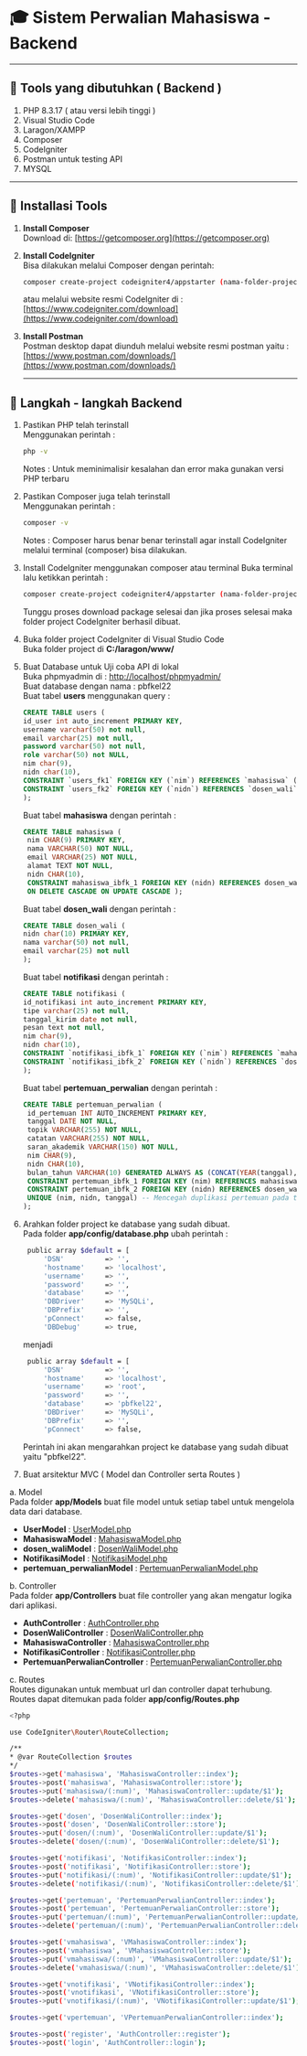# 🎓 Sistem Perwalian Mahasiswa - Backend

---
## 🧰 Tools yang dibutuhkan ( Backend ) 
1. PHP 8.3.17 ( atau versi lebih tinggi )
2. Visual Studio Code
3. Laragon/XAMPP
4. Composer
5. CodeIgniter
6. Postman untuk testing API
7. MYSQL 

---

## 🔧  Installasi Tools

1. **Install Composer**  
   Download di: [https://getcomposer.org](https://getcomposer.org) 

2. **Install CodeIgniter**  
   Bisa dilakukan melalui Composer dengan perintah:
   ```bash
   composer create-project codeigniter4/appstarter (nama-folder-project) -vvv
   ```
   atau melalui website resmi CodeIgniter di : [https://www.codeigniter.com/download](https://www.codeigniter.com/download)
3. **Install Postman**  
   Postman desktop dapat diunduh melalui website resmi postman yaitu : [https://www.postman.com/downloads/](https://www.postman.com/downloads/)

   ---
## 🚀 Langkah - langkah Backend
1.   Pastikan PHP telah terinstall  
     Menggunakan perintah :
      ```bash
      php -v
      ```
      Notes : Untuk meminimalisir kesalahan dan error maka gunakan versi PHP terbaru
     
2. Pastikan Composer juga telah terinstall  
   Menggunakan perintah :
   ```bash
   composer -v
   ```
   Notes : Composer harus benar benar terinstall agar install CodeIgniter melalui terminal (composer) bisa dilakukan.
   
3. Install CodeIgniter menggunakan composer atau terminal
   Buka terminal lalu ketikkan perintah :
    ```bash
   composer create-project codeigniter4/appstarter (nama-folder-project) -vvv
   ```
   Tunggu proses download package selesai dan jika proses selesai maka folder project CodeIgniter berhasil dibuat.
   
4. Buka folder project CodeIgniter di Visual Studio Code  
   Buka folder project di **C:/laragon/www/**
   
5. Buat Database untuk Uji coba API di lokal  
   Buka phpmyadmin di : [http://localhost/phpmyadmin/](http://localhost/phpmyadmin/)  
   Buat database dengan nama : pbfkel22  
   Buat tabel **users** menggunakan query :
   ```sql
   CREATE TABLE users (
   id_user int auto_increment PRIMARY KEY,
   username varchar(50) not null,
   email varchar(25) not null,
   password varchar(50) not null,
   role varchar(50) not NULL,
   nim char(9),
   nidn char(10),
   CONSTRAINT `users_fk1` FOREIGN KEY (`nim`) REFERENCES `mahasiswa` (`nim`) ON DELETE CASCADE ON UPDATE CASCADE,
   CONSTRAINT `users_fk2` FOREIGN KEY (`nidn`) REFERENCES `dosen_wali` (`nidn`) ON DELETE CASCADE ON UPDATE CASCADE
   );
   ```
   Buat tabel **mahasiswa** dengan perintah :
   ``` sql
   CREATE TABLE mahasiswa (
    nim CHAR(9) PRIMARY KEY,
    nama VARCHAR(50) NOT NULL,
    email VARCHAR(25) NOT NULL,
    alamat TEXT NOT NULL,
    nidn CHAR(10),
    CONSTRAINT mahasiswa_ibfk_1 FOREIGN KEY (nidn) REFERENCES dosen_wali (nidn) 
    ON DELETE CASCADE ON UPDATE CASCADE );
   ```
   Buat tabel **dosen_wali** dengan perintah :
   ```sql
   CREATE TABLE dosen_wali (
   nidn char(10) PRIMARY KEY,
   nama varchar(50) not null,
   email varchar(25) not null
   );
   ```
   Buat tabel **notifikasi** dengan perintah :
   ```sql
   CREATE TABLE notifikasi (
   id_notifikasi int auto_increment PRIMARY KEY,
   tipe varchar(25) not null,
   tanggal_kirim date not null,
   pesan text not null,
   nim char(9),
   nidn char(10),
   CONSTRAINT `notifikasi_ibfk_1` FOREIGN KEY (`nim`) REFERENCES `mahasiswa` (`nim`) ON DELETE CASCADE ON UPDATE CASCADE,
   CONSTRAINT `notifikasi_ibfk_2` FOREIGN KEY (`nidn`) REFERENCES `dosen_wali` (`nidn`) ON DELETE CASCADE ON UPDATE CASCADE
   );
   ```
   Buat tabel **pertemuan_perwalian** dengan perintah :
   ```sql
   CREATE TABLE pertemuan_perwalian (
    id_pertemuan INT AUTO_INCREMENT PRIMARY KEY,
    tanggal DATE NOT NULL,
    topik VARCHAR(255) NOT NULL,
    catatan VARCHAR(255) NOT NULL,
    saran_akademik VARCHAR(150) NOT NULL,
    nim CHAR(9),
    nidn CHAR(10),
    bulan_tahun VARCHAR(10) GENERATED ALWAYS AS (CONCAT(YEAR(tanggal), '-', LPAD(MONTH(tanggal), 2, '0'))) STORED, 
    CONSTRAINT pertemuan_ibfk_1 FOREIGN KEY (nim) REFERENCES mahasiswa (nim) ON DELETE CASCADE ON UPDATE CASCADE,
    CONSTRAINT pertemuan_ibfk_2 FOREIGN KEY (nidn) REFERENCES dosen_wali (nidn) ON DELETE CASCADE ON UPDATE CASCADE,
    UNIQUE (nim, nidn, tanggal) -- Mencegah duplikasi pertemuan pada tanggal yang sama
   );
   ```
6. Arahkan folder project ke database yang sudah dibuat.  
   Pada folder **app/config/database.php** ubah perintah :
   ```bash
    public array $default = [
        'DSN'          => '',
        'hostname'     => 'localhost',
        'username'     => '',
        'password'     => '',
        'database'     => '',
        'DBDriver'     => 'MySQLi',
        'DBPrefix'     => '',
        'pConnect'     => false,
        'DBDebug'      => true,
   ```
   menjadi
   ```bash
    public array $default = [
        'DSN'          => '',
        'hostname'     => 'localhost',
        'username'     => 'root',
        'password'     => '',
        'database'     => 'pbfkel22',
        'DBDriver'     => 'MySQLi',
        'DBPrefix'     => '',
        'pConnect'     => false,
   ```
   Perintah ini akan mengarahkan project ke database yang sudah dibuat yaitu  "pbfkel22".
   
7. Buat arsitektur MVC ( Model dan Controller serta Routes )
   
a. Model  
   Pada folder **app/Models** buat file model untuk setiap tabel untuk mengelola data dari database.  
   - **UserModel** : [UserModel.php](app/Models/UserModel.php)  
   - **MahasiswaModel** : [MahasiswaModel.php](app/Models/MahasiswaModel.php)  
   - **dosen_waliModel** : [DosenWaliModel.php](app/Models/DosenWaliModel.php)  
   - **NotifikasiModel** : [NotifikasiModel.php](app/Models/NotifikasiModel.php)  
   - **pertemuan_perwalianModel** : [PertemuanPerwalianModel.php](app/Models/pertemuan_perwalianModel.php)
   
b. Controller  
Pada folder **app/Controllers** buat file controller yang akan mengatur logika dari aplikasi.  
- **AuthController** : [AuthController.php](app/Controllers/AuthController.php)  
- **DosenWaliController** : [DosenWaliController.php](app/Controllers/DosenWaliController.php)  
- **MahasiswaController** : [MahasiswaController.php](app/Controllers/MahasiswaController.php)  
- **NotifikasiController** : [NotifikasiController.php](app/Controllers/NotifikasiController.php)   
- **PertemuanPerwalianController** : [PertemuanPerwalianController.php](app/Controllers/PertemuanPerwalianController.php)
  
c. Routes  
Routes digunakan untuk membuat url dan controller dapat terhubung.  
Routes dapat ditemukan pada folder **app/config/Routes.php**  
```bash
<?php

use CodeIgniter\Router\RouteCollection;

/**
* @var RouteCollection $routes
*/
$routes->get('mahasiswa', 'MahasiswaController::index');                  
$routes->post('mahasiswa', 'MahasiswaController::store');               
$routes->put('mahasiswa/(:num)', 'MahasiswaController::update/$1');         
$routes->delete('mahasiswa/(:num)', 'MahasiswaController::delete/$1');   

$routes->get('dosen', 'DosenWaliController::index');                  
$routes->post('dosen', 'DosenWaliController::store');                 
$routes->put('dosen/(:num)', 'DosenWaliController::update/$1');        
$routes->delete('dosen/(:num)', 'DosenWaliController::delete/$1');   

$routes->get('notifikasi', 'NotifikasiController::index');                 
$routes->post('notifikasi', 'NotifikasiController::store');                 
$routes->put('notifikasi/(:num)', 'NotifikasiController::update/$1');         
$routes->delete('notifikasi/(:num)', 'NotifikasiController::delete/$1'); 

$routes->get('pertemuan', 'PertemuanPerwalianController::index');                   
$routes->post('pertemuan', 'PertemuanPerwalianController::store');                  
$routes->put('pertemuan/(:num)', 'PertemuanPerwalianController::update/$1');          
$routes->delete('pertemuan/(:num)', 'PertemuanPerwalianController::delete/$1');  

$routes->get('vmahasiswa', 'VMahasiswaController::index');          
$routes->post('vmahasiswa', 'VMahasiswaController::store');           
$routes->put('vmahasiswa/(:num)', 'VMahasiswaController::update/$1');  
$routes->delete('vmahasiswa/(:num)', 'VMahasiswaController::delete/$1');

$routes->get('vnotifikasi', 'VNotifikasiController::index');           
$routes->post('vnotifikasi', 'VNotifikasiController::store');           
$routes->put('vnotifikasi/(:num)', 'VNotifikasiController::update/$1');  

$routes->get('vpertemuan', 'VPertemuanPerwalianController::index');   

$routes->post('register', 'AuthController::register');
$routes->post('login', 'AuthController::login');
```


   



   
   
   

   
     
   
    
    
   
   
   
   

      
   




